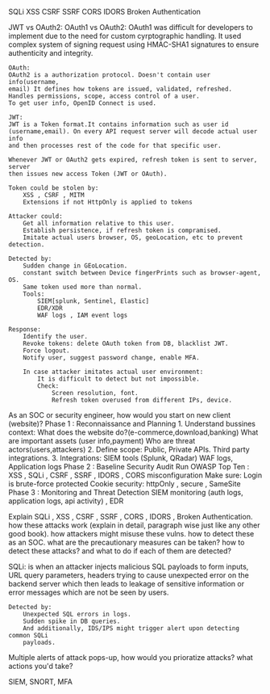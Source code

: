 SQLi
XSS
CSRF
SSRF
CORS
IDORS
Broken Authentication

JWT vs OAuth2:
	OAuth1 vs OAuth2:
		OAuth1 was difficult for developers to implement due to the need for custom cyrptographic handling.
		It used complex system of signing request using HMAC-SHA1 signatures to ensure authenticity and integrity.
	
	OAuth:
	OAuth2 is a authorization protocol. Doesn't contain user info(username, 
	email) It defines how tokens are issued, validated, refreshed.
	Handles permissions, scope, access control of a user.
	To get user info, OpenID Connect is used.

	JWT:
	JWT is a Token format.It contains information such as user id 
	(username,email). On every API request server will decode actual user info 
	and then processes rest of the code for that specific user.
	
	Whenever JWT or OAuth2 gets expired, refresh token is sent to server, server 
	then issues new access Token (JWT or OAuth).

	Token could be stolen by:
		XSS , CSRF , MITM
		Extensions if not HttpOnly is applied to tokens

	Attacker could:
		Get all information relative to this user.
		Establish persistence, if refresh token is compramised.
		Imitate actual users browser, OS, geoLocation, etc to prevent detection.
	
	Detected by:
		Sudden change in GEoLocation.
		constant switch between Device fingerPrints such as browser-agent, OS.
		Same token used more than normal.
		Tools: 
			SIEM[splunk, Sentinel, Elastic]
			EDR/XDR
			WAF logs , IAM event logs

	Response:
		Identify the user.
		Revoke tokens: delete OAuth token from DB, blacklist JWT.
		Force logout.
		Notify user, suggest password change, enable MFA.

		In case attacker imitates actual user environment:
			It is difficult to detect but not impossible.
			Check:
				Screen resolution, font.
				Refresh token overused from different IPs, device.
				
As an SOC or security engineer, how would you start on new client (website)?
	Phase 1 : Reconnaissance and Planning
		1. Understand bussines context:
			What does the website do?(e-commerce,download,banking)
			What are important assets (user info,payment)
			Who are threat actors(users,attackers)
		2. Define scope:
			Public, Private APIs.
			Third party integrations.
		3. Integrations:
			SIEM tools (Splunk, QRadar)
				WAF logs, Application logs
	Phase 2 : Baseline Security Audit
		Run OWASP Top Ten : XSS , SQLi , CSRF , SSRF , IDORS , CORS misconfiguration
		Make sure:
			Login is brute-force protected
			Cookie security: httpOnly , secure , SameSite
	Phase 3 : Monitoring and Threat Detection
		SIEM monitoring (auth logs, application logs, api activity) , EDR

Explain SQLi , XSS , CSRF , SSRF , CORS , IDORS , Broken Authentication. how these attacks work (explain in detail, paragraph wise just like any other good book). how attackers might misuse these vulns. how to detect these as an SOC. what are the precautionary measures can be taken? how to detect these attacks? and what to do if each of them are detected?

SQLi:
	is when an attacker injects malicious SQL payloads to form inputs, URL query parameters, headers trying to cause unexpected error on the backend server which then leads to leakage of sensitive information or error messages which are not be seen by users.
	
	Detected by:
		Unexpected SQL errors in logs.
		Sudden spike in DB queries.
		And additionally, IDS/IPS might trigger alert upon detecting common SQLi 
		payloads.


Multiple alerts of attack pops-up, how would you prioratize attacks? what actions you'd take?

SIEM, SNORT, MFA

